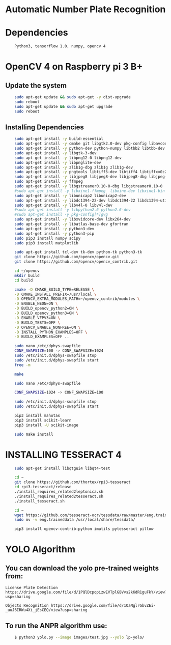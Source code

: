 # Automatic Number Plate Recognition

# Dependencies
```bash
	Python3, tensorflow 1.0, numpy, opencv 4
```

# OpenCV 4 on Raspberry pi 3 B+

## Update the system
```bash
	sudo apt-get update && sudo apt-get -y dist-upgrade
	sudo reboot
	sudo apt-get update && sudo apt-get upgrade
	sudo reboot
```

## Installing Dependencies
```bash
	sudo apt-get install -y build-essential
	sudo apt-get install -y cmake git libgtk2.0-dev pkg-config libavcodec-dev libavformat-dev libswscale-dev
	sudo apt-get install -y python-dev python-numpy libtbb2 libtbb-dev libjpeg-dev libpng-dev libtiff-dev libjasper-dev
	sudo apt-get install -y libgtk-3-dev 
	sudo apt-get install -y libpng12-0 libpng12-dev
	sudo apt-get install -y libpnglite-dev
	sudo apt-get install -y zlib1g-dbg zlib1g zlib1g-dev 
	sudo apt-get install -y pngtools libtiff5-dev libtiff4 libtiffxx0c2 libtiff-tools 
	sudo apt-get install -y libjpeg8 libjpeg8-dev libjpeg8-dbg libjpeg-progs 
	sudo apt-get install -y ffmpeg  
	sudo apt-get install -y libgstreamer0.10-0-dbg libgstreamer0.10-0  libgstreamer0.10-dev 
	#sudo apt-get install -y libxine1-ffmpeg  libxine-dev libxine1-bin 
	sudo apt-get install -y libunicap2 libunicap2-dev 
	sudo apt-get install -y libdc1394-22-dev libdc1394-22 libdc1394-utils swig 
	sudo apt-get install -y libv4l-0 libv4l-dev 
	#sudo apt-get install -y libpython2.6 python2.6-dev 
	#sudo apt-get install -y pkg-config[*]gvg
	sudo apt-get install -y libxvidcore-dev libx264-dev
	sudo apt-get install -y libatlas-base-dev gfortran
	sudo apt-get install -y python3-dev
	sudo apt-get install -y python3-pip
	sudo pip3 install numpy scipy 
	sudo pip3 install matplotlib
```
```bash
	sudo apt-get install tcl-dev tk-dev python-tk python3-tk
	git clone https://github.com/opencv/opencv.git
	git clone https://github.com/opencv/opencv_contrib.git
```
```bash
	cd ~/opencv
	mkdir build
	cd build
```
```bash
	cmake -D CMAKE_BUILD_TYPE=RELEASE \
    -D CMAKE_INSTALL_PREFIX=/usr/local \
    -D OPENCV_EXTRA_MODULES_PATH=~/opencv_contrib/modules \
    -D ENABLE_NEON=ON \
    -D BUILD_opencv_python2=ON \
    -D BUILD_opencv_python3=ON \
    -D ENABLE_VFPV3=ON \
    -D BUILD_TESTS=OFF \
    -D OPENCV_ENABLE_NONFREE=ON \
    -D INSTALL_PYTHON_EXAMPLES=OFF \
    -D BUILD_EXAMPLES=OFF ..
```
```bash
    sudo nano /etc/dphys-swapfile
	CONF_SWAPSIZE=100 -> CONF_SWAPSIZE=1024
	sudo /etc/init.d/dphys-swapfile stop
	sudo /etc/init.d/dphys-swapfile start
	free -m
```
```bash
	make
```
```bash
	sudo nano /etc/dphys-swapfile

	CONF_SWAPSIZE=1024 -> CONF_SWAPSIZE=100

	sudo /etc/init.d/dphys-swapfile stop
	sudo /etc/init.d/dphys-swapfile start
```
```bash
	pip3 install mahotas
	pip3 install scikit-learn
	pip3 install -U scikit-image
```
```bash
	sudo make install
```

# INSTALLING TESSERACT 4
```bash
	sudo apt-get install libqtgui4 libqt4-test

	cd ~
	git clone https://github.com/thortex/rpi3-tesseract
	cd rpi3-tesseract/release
	./install_requires_related2leptonica.sh
	./install_requires_related2tesseract.sh
	./install_tesseract.sh

	cd ~
	wget https://github.com/tesseract-ocr/tessdata/raw/master/eng.traineddata
	sudo mv -v eng.traineddata /usr/local/share/tessdata/

	pip3 install opencv-contrib-python imutils pytesseract pillow
```

# YOLO Algorithm 
## You can download the yolo pre-trained weights from:

	License Plate Detection https://drive.google.com/file/d/1PQlDcpopizwEVTplGBVvs2kKdR1guFkY/view?usp=sharing

	Objects Recognition https://drive.google.com/file/d/1OaNglrGbvZEi-_uuJ6IRWu4Xi_jEsCEQ/view?usp=sharing


## To run the ANPR algorithm use:
```bash
	$ python3 yolo.py --image images/test.jpg --yolo lp-yolo/
```
